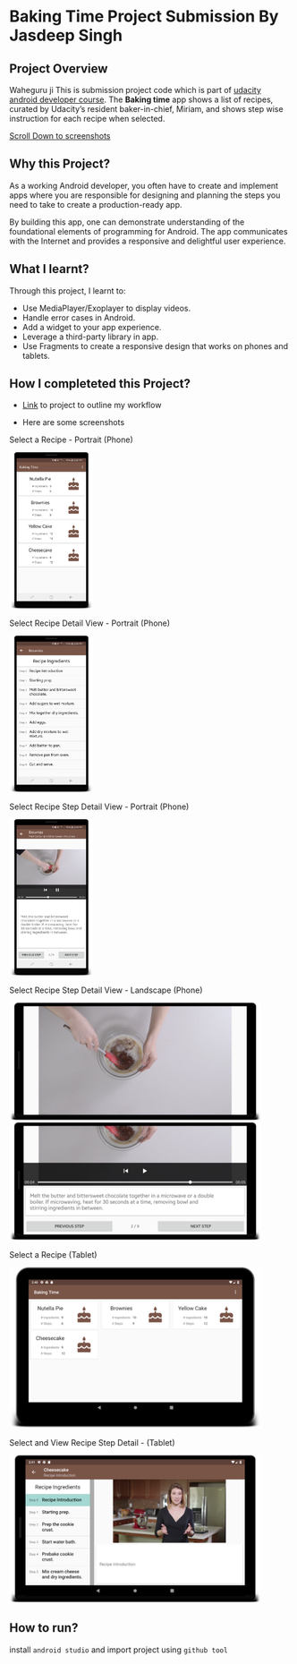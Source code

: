 # Baking Time Project Submission By Jasdeep Singh

## Project Overview
Waheguru ji
This is submission project code which is part of [udacity android developer course](https://in.udacity.com/course/android-developer-nanodegree-by-google--nd801).
The **Baking time** app shows a list of recipes, curated by Udacity’s resident baker-in-chief, Miriam, and shows step wise instruction for each recipe when selected.

[Scroll Down to screenshots](#ss)

## Why this Project?
As a working Android developer, you often have to create and implement apps where you are responsible for designing and planning the steps you need to take to create a production-ready app.

By building this app, one can demonstrate understanding of the foundational elements of programming for Android. 
The app communicates with the Internet and provides a responsive and delightful user experience.

## What I learnt?
Through this project, I learnt to:

- Use MediaPlayer/Exoplayer to display videos.
- Handle error cases in Android.
- Add a widget to your app experience.
- Leverage a third-party library in app.
- Use Fragments to create a responsive design that works on phones and tablets.

## How I completeted this Project?

- [Link](https://github.com/cingh-jasdeep/BakingTime/projects/1) to project to outline my workflow

- <a name="ss"></a>Here are some screenshots

Select a Recipe - Portrait (Phone)

<img src="/screenshots/select_a_recipe_potrait_phone.png" width="150">

Select Recipe Detail View - Portrait (Phone)

<img src="/screenshots/select_recipe_detail_view_potrait_phone.png" width="150">

Select Recipe Step Detail View - Portrait (Phone)

<img src="/screenshots/select_recipe_step_detail_view_potrait_phone.png" width="150">

Select Recipe Step Detail View - Landscape (Phone)

<img src="/screenshots/select_recipe_step_detail_view_landscape_phone_1.png" width="450">
<img src="/screenshots/select_recipe_step_detail_view_landscape_phone_2.png" width="450">

Select a Recipe (Tablet)

<img src="/screenshots/select_a_recipe_tablet.png" width="450">

Select and View Recipe Step Detail - (Tablet)

<img src="/screenshots/select_andd_view_recipe_step_detail_tablet.png" width="450">


## How to run?

install `android studio` and import project using `github tool`
